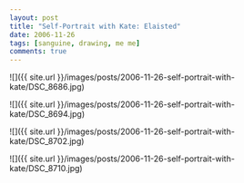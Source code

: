 ```yaml
---
layout: post
title: "Self-Portrait with Kate: Elaisted"
date: 2006-11-26
tags: [sanguine, drawing, me me]
comments: true
---
```

![]({{ site.url }}/images/posts/2006-11-26-self-portrait-with-kate/DSC_8686.jpg)

![]({{ site.url }}/images/posts/2006-11-26-self-portrait-with-kate/DSC_8694.jpg)

![]({{ site.url }}/images/posts/2006-11-26-self-portrait-with-kate/DSC_8702.jpg)

![]({{ site.url }}/images/posts/2006-11-26-self-portrait-with-kate/DSC_8710.jpg)

